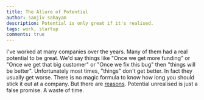 ```yaml
---
title: The Allure of Potential
author: sanjiv sahayam
description: Potential is only great if it's realised.
tags: work, startup
comments: true
---
```


I've worked at many companies over the years. Many of them had a real potential to be great. We'd say things like "Once we get more funding" or "Once we get that big customer" or "Once we fix this bug" then "things will be better". Unfortunately most times, "things" don't get better. In fact they usually get worse. There is no magic formula to know how long you should stick it out at a company. But there are [reasons](http://sanj.ink/posts/2015-05-07-reasons.html). Potential unrealised is just a false promise. A waste of time.